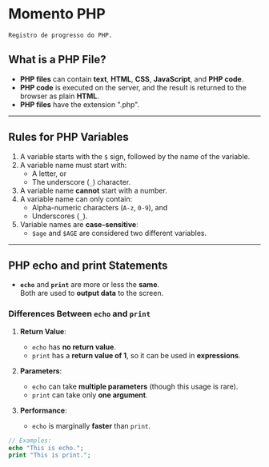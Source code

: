 # Momento PHP
``Registro de progresso do PHP.`` 
## What is a PHP File?

- **PHP files** can contain **text**, **HTML**, **CSS**, **JavaScript**, and **PHP code**.  
- **PHP code** is executed on the server, and the result is returned to the browser as plain **HTML**.  
- **PHP files** have the extension ".php".

---

## Rules for PHP Variables

1. A variable starts with the `$` sign, followed by the name of the variable.
2. A variable name must start with:
   - A letter, or
   - The underscore (`_`) character.
3. A variable name **cannot** start with a number.
4. A variable name can only contain:
   - Alpha-numeric characters (`A-z`, `0-9`), and
   - Underscores (`_`).
5. Variable names are **case-sensitive**:
   - `$age` and `$AGE` are considered two different variables.
  
---
  
## **PHP echo and print Statements**

- **`echo`** and **`print`** are more or less the **same**.  
  Both are used to **output data** to the screen.

### **Differences Between `echo` and `print`**

1. **Return Value**:  
   - `echo` has **no return value**.  
   - `print` has a **return value of 1**, so it can be used in **expressions**.

2. **Parameters**:  
   - `echo` can take **multiple parameters** (though this usage is rare).  
   - `print` can take only **one argument**.

3. **Performance**:  
   - `echo` is marginally **faster** than `print`.

```php
// Examples:
echo "This is echo.";
print "This is print.";


